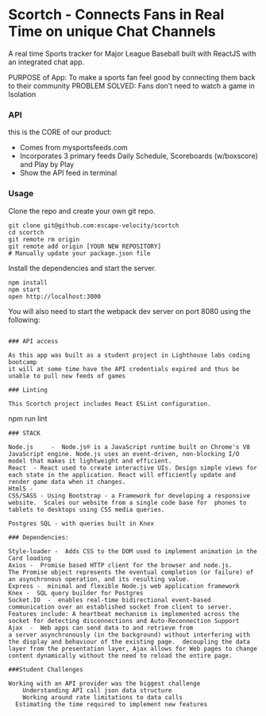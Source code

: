 
Scortch  -  Connects Fans in Real Time on unique Chat Channels
=====================	
A real time Sports tracker for Major League Baseball built with ReactJS with an integrated chat app.

PURPOSE of App:      To make a sports fan feel good by connecting them back to their community
PROBLEM SOLVED:      Fans don’t need to watch a game in Isolation

### API

this is the CORE of our product:     
* Comes from   mysportsfeeds.com 
* Incorporates 3 primary feeds  Daily Schedule, Scoreboards (w/boxscore) and Play by Play
* Show the API feed in terminal


### Usage

Clone the repo and create your own git repo.

```
git clone git@github.com:escape-velocity/scortch
cd scortch
git remote rm origin
git remote add origin [YOUR NEW REPOSITORY]
# Manually update your package.json file
```

Install the dependencies and start the server.

```
npm install
npm start
open http://localhost:3000
```
You will also need to start the webpack dev server on port 8080 using the following: 

```

### API access

As this app was built as a student project in Lighthouse labs coding bootcamp
it will at some time have the API credentials expired and thus be unable to pull new feeds of games

### Linting

This Scortch project includes React ESLint configuration.

```
npm run lint
```
### STACK

Node.js  	-  Node.js® is a JavaScript runtime built on Chrome's V8 JavaScript engine. Node.js uses an event-driven, non-blocking I/O model that makes it lightweight and efficient.  
React  - React used to create interactive UIs. Design simple views for each state in the application. React will efficiently update and render game data when it changes.
Html5 - 
CSS/SASS - Using Bootstrap - a Framework for developing a responsive website.  Scales our website from a single code base for  phones to tablets to desktops using CSS media queries.

Postgres SQL - with queries built in Knex 

### Dependencies:

Style-loader -  Adds CSS to the DOM used to implement animation in the Card loading 
Axios -  Promise based HTTP client for the browser and node.js.    		The Promise object represents the eventual completion (or failure) of an asynchronous operation, and its resulting value. 
Express -  minimal and flexible Node.js web application framework 
Knex -  SQL query builder for Postgres
Socket.IO  -  enables real-time bidirectional event-based communication over an established socket from client to server.  Features include: A heartbeat mechanism is implemented across the socket for detecting disconnections and Auto-Reconnection Support 
Ajax  -  Web apps can send data to and retrieve from a server asynchronously (in the background) without interfering with the display and behaviour of the existing page.  decoupling the data layer from the presentation layer, Ajax allows for Web pages to change content dynamically without the need to reload the entire page. 

###Student Challenges

Working with an API provider was the biggest challenge 
	Understanding API call json data structure
	Working around rate limitations to data calls
  Estimating the time required to implement new features 
